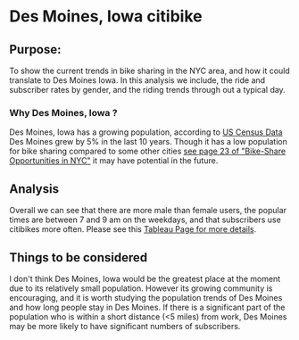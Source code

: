 # Des Moines, Iowa citibike

## Purpose:

To show the current trends in bike sharing in the NYC area, and how it could translate to Des Moines Iowa. In this analysis we include, the ride and subscriber rates by gender, and the riding trends through out a typical day. 

### Why Des Moines, Iowa ?

Des Moines, Iowa has a growing population, according to [US Census Data](https://www.census.gov/quickfacts/desmoinescityiowa) Des Moines grew by 5% in the last 10 years. Though it has a low population for bike sharing compared to some other cities [see page 23 of "Bike-Share Opportunities in NYC"](https://www1.nyc.gov/assets/planning/download/pdf/plans/transportation/bike_share_complete.pdf) it may have potential in the future.

## Analysis

Overall we can see that there are more male than female users, the popular times are between 7 and 9 am on the weekdays, and that subscribers use citibikes more often.
Please see this [Tableau Page for more details](https://public.tableau.com/app/profile/ian.turner1632/viz/Mod14Chlgedraft3/CitiBikeTrends?publish=yes). 

## Things to be considered 

I don't think Des Moines, Iowa would be the greatest place at the moment due to its relatively small population. However its growing community is encouraging, and it is worth studying the population trends of Des Moines and how long people stay in Des Moines. If there is a significant part of the population who is within a short distance (<5 miles) from work, Des Moines may be more likely to have significant numbers of subscribers.
